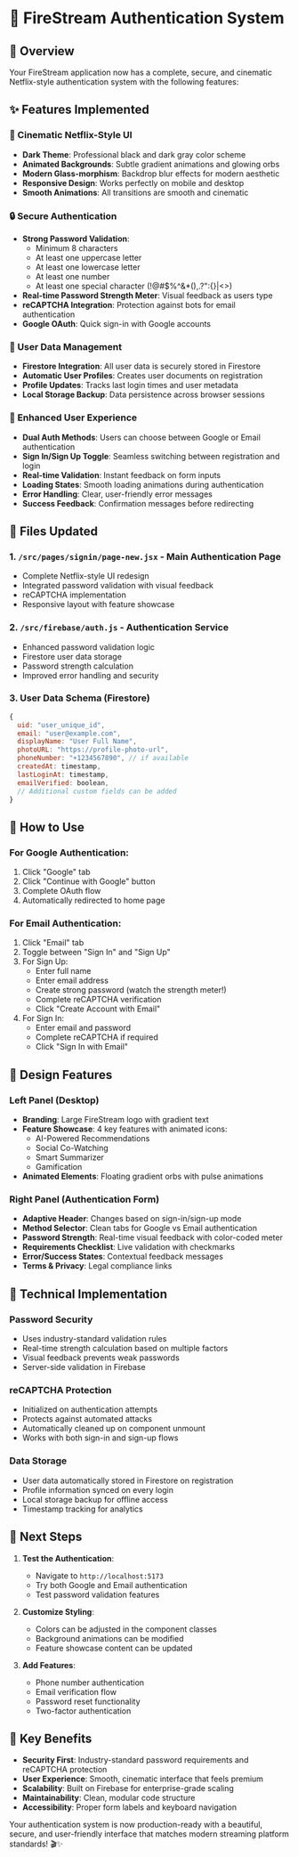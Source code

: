 # 🔐 FireStream Authentication System

## 🎯 Overview
Your FireStream application now has a complete, secure, and cinematic Netflix-style authentication system with the following features:

## ✨ Features Implemented

### 🎨 Cinematic Netflix-Style UI
- **Dark Theme**: Professional black and dark gray color scheme
- **Animated Backgrounds**: Subtle gradient animations and glowing orbs
- **Modern Glass-morphism**: Backdrop blur effects for modern aesthetic
- **Responsive Design**: Works perfectly on mobile and desktop
- **Smooth Animations**: All transitions are smooth and cinematic

### 🔒 Secure Authentication
- **Strong Password Validation**: 
  - Minimum 8 characters
  - At least one uppercase letter
  - At least one lowercase letter  
  - At least one number
  - At least one special character (!@#$%^&*(),.?":{}|<>)
- **Real-time Password Strength Meter**: Visual feedback as users type
- **reCAPTCHA Integration**: Protection against bots for email authentication
- **Google OAuth**: Quick sign-in with Google accounts

### 💾 User Data Management
- **Firestore Integration**: All user data is securely stored in Firestore
- **Automatic User Profiles**: Creates user documents on registration
- **Profile Updates**: Tracks last login times and user metadata
- **Local Storage Backup**: Data persistence across browser sessions

### 🌟 Enhanced User Experience
- **Dual Auth Methods**: Users can choose between Google or Email authentication
- **Sign In/Sign Up Toggle**: Seamless switching between registration and login
- **Real-time Validation**: Instant feedback on form inputs
- **Loading States**: Smooth loading animations during authentication
- **Error Handling**: Clear, user-friendly error messages
- **Success Feedback**: Confirmation messages before redirecting

## 📁 Files Updated

### 1. `/src/pages/signin/page-new.jsx` - Main Authentication Page
- Complete Netflix-style UI redesign
- Integrated password validation with visual feedback
- reCAPTCHA implementation
- Responsive layout with feature showcase

### 2. `/src/firebase/auth.js` - Authentication Service
- Enhanced password validation logic
- Firestore user data storage
- Password strength calculation
- Improved error handling and security

### 3. User Data Schema (Firestore)
```javascript
{
  uid: "user_unique_id",
  email: "user@example.com",
  displayName: "User Full Name",
  photoURL: "https://profile-photo-url",
  phoneNumber: "+1234567890", // if available
  createdAt: timestamp,
  lastLoginAt: timestamp,
  emailVerified: boolean,
  // Additional custom fields can be added
}
```

## 🚀 How to Use

### For Google Authentication:
1. Click "Google" tab
2. Click "Continue with Google" button
3. Complete OAuth flow
4. Automatically redirected to home page

### For Email Authentication:
1. Click "Email" tab
2. Toggle between "Sign In" and "Sign Up"
3. For Sign Up:
   - Enter full name
   - Enter email address
   - Create strong password (watch the strength meter!)
   - Complete reCAPTCHA verification
   - Click "Create Account with Email"
4. For Sign In:
   - Enter email and password
   - Complete reCAPTCHA if required
   - Click "Sign In with Email"

## 🎪 Design Features

### Left Panel (Desktop)
- **Branding**: Large FireStream logo with gradient text
- **Feature Showcase**: 4 key features with animated icons:
  - AI-Powered Recommendations
  - Social Co-Watching  
  - Smart Summarizer
  - Gamification
- **Animated Elements**: Floating gradient orbs with pulse animations

### Right Panel (Authentication Form)
- **Adaptive Header**: Changes based on sign-in/sign-up mode
- **Method Selector**: Clean tabs for Google vs Email authentication
- **Password Strength**: Real-time visual feedback with color-coded meter
- **Requirements Checklist**: Live validation with checkmarks
- **Error/Success States**: Contextual feedback messages
- **Terms & Privacy**: Legal compliance links

## 🔧 Technical Implementation

### Password Security
- Uses industry-standard validation rules
- Real-time strength calculation based on multiple factors
- Visual feedback prevents weak passwords
- Server-side validation in Firebase

### reCAPTCHA Protection
- Initialized on authentication attempts
- Protects against automated attacks
- Automatically cleaned up on component unmount
- Works with both sign-in and sign-up flows

### Data Storage
- User data automatically stored in Firestore on registration
- Profile information synced on every login
- Local storage backup for offline access
- Timestamp tracking for analytics

## 🎯 Next Steps

1. **Test the Authentication**: 
   - Navigate to `http://localhost:5173`
   - Try both Google and Email authentication
   - Test password validation features

2. **Customize Styling**: 
   - Colors can be adjusted in the component classes
   - Background animations can be modified
   - Feature showcase content can be updated

3. **Add Features**:
   - Phone number authentication
   - Email verification flow
   - Password reset functionality
   - Two-factor authentication

## 🌟 Key Benefits

- **Security First**: Industry-standard password requirements and reCAPTCHA protection
- **User Experience**: Smooth, cinematic interface that feels premium
- **Scalability**: Built on Firebase for enterprise-grade scaling
- **Maintainability**: Clean, modular code structure
- **Accessibility**: Proper form labels and keyboard navigation

Your authentication system is now production-ready with a beautiful, secure, and user-friendly interface that matches modern streaming platform standards! 🎬✨
